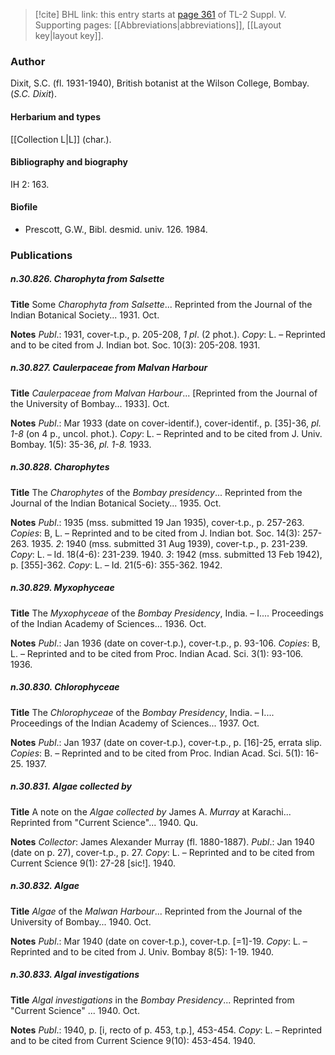 > [!cite] BHL link: this entry starts at [page 361](https://www.biodiversitylibrary.org/item/103833#page/373/mode/1up) of TL-2 Suppl. V.
> Supporting pages: [[Abbreviations|abbreviations]], [[Layout key|layout key]].

### Author

Dixit, S.C. (fl. 1931-1940), British botanist at the Wilson College, Bombay. (*S.C. Dixit*).

#### Herbarium and types

[[Collection L|L]] (char.).

#### Bibliography and biography

IH 2: 163.

#### Biofile

- Prescott, G.W., Bibl. desmid. univ. 126. 1984.

### Publications

##### n.30.826. Charophyta from Salsette

**Title**
Some *Charophyta from Salsette*... Reprinted from the Journal of the Indian Botanical Society... 1931. Oct.

**Notes**
*Publ*.: 1931, cover-t.p., p. 205-208, *1 pl*. (2 phot.). *Copy*: L. – Reprinted and to be cited from J. Indian bot. Soc. 10(3): 205-208. 1931.

##### n.30.827. Caulerpaceae from Malvan Harbour

**Title**
*Caulerpaceae from Malvan Harbour*... \[Reprinted from the Journal of the University of Bombay... 1933\]. Oct.

**Notes**
*Publ*.: Mar 1933 (date on cover-identif.), cover-identif., p. \[35\]-36, *pl. 1-8* (on 4 p., uncol. phot.). *Copy*: L. – Reprinted and to be cited from J. Univ. Bombay. 1(5): 35-36, *pl. 1-8.* 1933.

##### n.30.828. Charophytes

**Title**
The *Charophytes* of the *Bombay presidency*... Reprinted from the Journal of the Indian Botanical Society... 1935. Oct.

**Notes**
*Publ*.: 1935 (mss. submitted 19 Jan 1935), cover-t.p., p. 257-263. *Copies*: B, L. – Reprinted and to be cited from J. Indian bot. Soc. 14(3): 257-263. 1935.
*2*: 1940 (mss. submitted 31 Aug 1939), cover-t.p., p. 231-239. *Copy*: L. – Id. 18(4-6): 231-239. 1940.
*3*: 1942 (mss. submitted 13 Feb 1942), p. \[355\]-362. *Copy*: L. – Id. 21(5-6): 355-362. 1942.

##### n.30.829. Myxophyceae

**Title**
The *Myxophyceae* of the *Bombay Presidency*, India. – I.... Proceedings of the Indian Academy of Sciences... 1936. Oct.

**Notes**
*Publ*.: Jan 1936 (date on cover-t.p.), cover-t.p., p. 93-106. *Copies*: B, L. – Reprinted and to be cited from Proc. Indian Acad. Sci. 3(1): 93-106. 1936.

##### n.30.830. Chlorophyceae

**Title**
The *Chlorophyceae* of the *Bombay Presidency*, India. – I.... Proceedings of the Indian Academy of Sciences... 1937. Oct.

**Notes**
*Publ*.: Jan 1937 (date on cover-t.p.), cover-t.p., p. \[16\]-25, errata slip. *Copies*: B. – Reprinted and to be cited from Proc. Indian Acad. Sci. 5(1): 16-25. 1937.

##### n.30.831. Algae collected by

**Title**
A note on the *Algae collected by* James A. *Murray* at Karachi... Reprinted from "Current Science"... 1940. Qu.

**Notes**
*Collector*: James Alexander Murray (fl. 1880-1887).
*Publ*.: Jan 1940 (date on p. 27), cover-t.p., p. 27. *Copy*: L. – Reprinted and to be cited from Current Science 9(1): 27-28 \[sic!\]. 1940.

##### n.30.832. Algae

**Title**
*Algae* of the *Malwan Harbour*... Reprinted from the Journal of the University of Bombay... 1940. Oct.

**Notes**
*Publ*.: Mar 1940 (date on cover-t.p.), cover-t.p. \[=1\]-19. *Copy*: L. – Reprinted and to be cited from J. Univ. Bombay 8(5): 1-19. 1940.

##### n.30.833. Algal investigations

**Title**
*Algal investigations* in the *Bombay Presidency*... Reprinted from "Current Science" ... 1940. Oct.

**Notes**
*Publ*.: 1940, p. \[i, recto of p. 453, t.p.\], 453-454. *Copy*: L. – Reprinted and to be cited from Current Science 9(10): 453-454. 1940.

